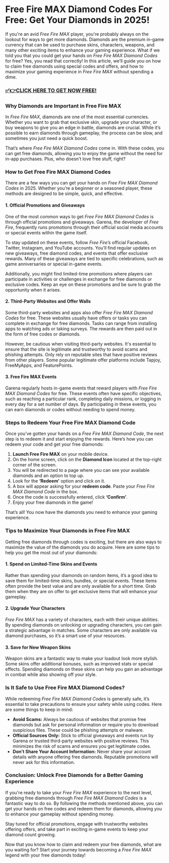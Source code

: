 # Free Fire MAX Diamond Codes For Free: Get Your Diamonds in 2025!

If you're an avid *Free Fire MAX* player, you're probably always on the lookout for ways to get more diamonds. Diamonds are the premium in-game currency that can be used to purchase skins, characters, weapons, and many other exciting items to enhance your gaming experience. What if we told you that you could get your hands on *Free Fire MAX Diamond Codes* for free? Yes, you read that correctly! In this article, we’ll guide you on how to claim free diamonds using special codes and offers, and how to maximize your gaming experience in *Free Fire MAX* without spending a dime.

### [✅👉CLICK HERE TO GET NOW FREE!](https://freeforyou.xyz/free/fire/go/)

### Why Diamonds are Important in Free Fire MAX

In *Free Fire MAX*, diamonds are one of the most essential currencies. Whether you want to grab that exclusive skin, upgrade your character, or buy weapons to give you an edge in battle, diamonds are crucial. While it’s possible to earn diamonds through gameplay, the process can be slow, and sometimes you just need a quick boost. 

That’s where *Free Fire MAX Diamond Codes* come in. With these codes, you can get free diamonds, allowing you to enjoy the game without the need for in-app purchases. Plus, who doesn’t love free stuff, right?

### How to Get Free Fire MAX Diamond Codes

There are a few ways you can get your hands on *Free Fire MAX Diamond Codes* in 2025. Whether you’re a beginner or a seasoned player, these methods are designed to be simple, quick, and effective.

#### 1. **Official Promotions and Giveaways**
One of the most common ways to get *Free Fire MAX Diamond Codes* is through official promotions and giveaways. Garena, the developer of *Free Fire*, frequently runs promotions through their official social media accounts or special events within the game itself. 

To stay updated on these events, follow *Free Fire’s* official Facebook, Twitter, Instagram, and YouTube accounts. You’ll find regular updates on new giveaways, free diamond codes, and events that offer exclusive rewards. Many of these giveaways are tied to specific celebrations, such as game anniversaries or special in-game events.

Additionally, you might find limited-time promotions where players can participate in activities or challenges in exchange for free diamonds or exclusive codes. Keep an eye on these promotions and be sure to grab the opportunity when it arises.

#### 2. **Third-Party Websites and Offer Walls**
Some third-party websites and apps also offer *Free Fire MAX Diamond Codes* for free. These websites usually have offers or tasks you can complete in exchange for free diamonds. Tasks can range from installing apps to watching ads or taking surveys. The rewards are then paid out in the form of free codes or diamonds. 

However, be cautious when visiting third-party websites. It's essential to ensure that the site is legitimate and trustworthy to avoid scams and phishing attempts. Only rely on reputable sites that have positive reviews from other players. Some popular legitimate offer platforms include Tapjoy, FreeMyApps, and FeaturePoints.

#### 3. **Free Fire MAX Events**
Garena regularly hosts in-game events that reward players with *Free Fire MAX Diamond Codes* for free. These events often have specific objectives, such as reaching a particular rank, completing daily missions, or logging in every day for a set number of days. By participating in these events, you can earn diamonds or codes without needing to spend money.

### Steps to Redeem Your Free Fire MAX Diamond Code

Once you’ve gotten your hands on a *Free Fire MAX Diamond Code*, the next step is to redeem it and start enjoying the rewards. Here’s how you can redeem your code and get your free diamonds:

1. **Launch Free Fire MAX** on your mobile device.
2. On the home screen, click on the **Diamond Icon** located at the top-right corner of the screen.
3. You will be redirected to a page where you can see your available diamonds and an option to top up.
4. Look for the **‘Redeem’** option and click on it.
5. A box will appear asking for your **redeem code**. Paste your *Free Fire MAX Diamond Code* in the box.
6. Once the code is successfully entered, click **‘Confirm’**.
7. Enjoy your free diamonds in the game!

That’s all! You now have the diamonds you need to enhance your gaming experience.

### Tips to Maximize Your Diamonds in Free Fire MAX

Getting free diamonds through codes is exciting, but there are also ways to maximize the value of the diamonds you do acquire. Here are some tips to help you get the most out of your diamonds:

#### 1. **Spend on Limited-Time Skins and Events**
Rather than spending your diamonds on random items, it’s a good idea to save them for limited-time skins, bundles, or special events. These items often provide the best value and are only available for a short time. Grab them when they are on offer to get exclusive items that will enhance your gameplay.

#### 2. **Upgrade Your Characters**
*Free Fire MAX* has a variety of characters, each with their unique abilities. By spending diamonds on unlocking or upgrading characters, you can gain a strategic advantage in matches. Some characters are only available via diamond purchases, so it’s a smart use of your resources.

#### 3. **Save for New Weapon Skins**
Weapon skins are a fantastic way to make your loadout look more stylish. Some skins offer additional bonuses, such as improved stats or special effects. Spending diamonds on these skins can help you gain an advantage in combat while also showing off your style.

### Is It Safe to Use Free Fire MAX Diamond Codes?

While redeeming *Free Fire MAX Diamond Codes* is generally safe, it’s essential to take precautions to ensure your safety while using codes. Here are some things to keep in mind:

- **Avoid Scams:** Always be cautious of websites that promise free diamonds but ask for personal information or require you to download suspicious files. These could be phishing attempts or malware.
- **Official Sources Only:** Stick to official giveaways and events run by Garena or trusted third-party websites with positive reviews. This minimizes the risk of scams and ensures you get legitimate codes.
- **Don’t Share Your Account Information:** Never share your account details with anyone offering free diamonds. Reputable promotions will never ask for this information.

### Conclusion: Unlock Free Diamonds for a Better Gaming Experience

If you're ready to take your *Free Fire MAX* experience to the next level, grabbing free diamonds through *Free Fire MAX Diamond Codes* is a fantastic way to do so. By following the methods mentioned above, you can get your hands on free codes and redeem them for diamonds, allowing you to enhance your gameplay without spending money. 

Stay tuned for official promotions, engage with trustworthy websites offering offers, and take part in exciting in-game events to keep your diamond count growing. 

Now that you know how to claim and redeem your free diamonds, what are you waiting for? Start your journey towards becoming a *Free Fire MAX* legend with your free diamonds today!

